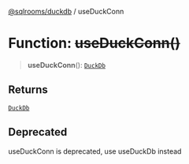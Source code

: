 [@sqlrooms/duckdb](../index.md) / useDuckConn

# Function: ~~useDuckConn()~~

> **useDuckConn**(): [`DuckDb`](../type-aliases/DuckDb.md)

## Returns

[`DuckDb`](../type-aliases/DuckDb.md)

## Deprecated

useDuckConn is deprecated, use useDuckDb instead
